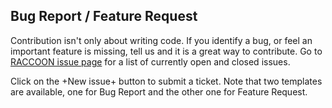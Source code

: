 ## Bug Report / Feature Request

Contribution isn't only about writing code. If you identify a bug, or feel an important feature
is missing, tell us and it is a great way to contribute. Go to [RACCOON issue page](https://github.com/hugary1995/raccoon/issues) for a list of currently open and closed issues.

Click on the +New issue+ button to submit a ticket. Note that two templates are available, one for Bug Report and the other one for Feature Request.
